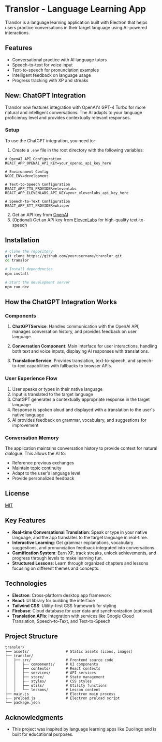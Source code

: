# Translor - Language Learning App

Translor is a language learning application built with Electron that helps users practice conversations in their target language using AI-powered interactions.

## Features

- Conversational practice with AI language tutors
- Speech-to-text for voice input
- Text-to-speech for pronunciation examples
- Intelligent feedback on language usage
- Progress tracking with XP and streaks

## New: ChatGPT Integration

Translor now features integration with OpenAI's GPT-4 Turbo for more natural and intelligent conversations. The AI adapts to your language proficiency level and provides contextually relevant responses.

### Setup

To use the ChatGPT integration, you need to:

1. Create a `.env` file in the root directory with the following variables:

```
# OpenAI API Configuration
REACT_APP_OPENAI_API_KEY=your_openai_api_key_here

# Environment Config
NODE_ENV=development

# Text-to-Speech Configuration
REACT_APP_TTS_PROVIDER=elevenlabs
REACT_APP_ELEVENLABS_API_KEY=your_elevenlabs_api_key_here

# Speech-to-Text Configuration
REACT_APP_STT_PROVIDER=whisper
```

2. Get an API key from [OpenAI](https://platform.openai.com/account/api-keys)
3. (Optional) Get an API key from [ElevenLabs](https://elevenlabs.io/) for high-quality text-to-speech

## Installation

```bash
# Clone the repository
git clone https://github.com/yourusername/translor.git
cd translor

# Install dependencies
npm install

# Start the development server
npm run dev
```

## How the ChatGPT Integration Works

### Components

1. **ChatGPTService**: Handles communication with the OpenAI API, manages conversation history, and provides feedback on user language.

2. **Conversation Component**: Main interface for user interactions, handling both text and voice inputs, displaying AI responses with translations.

3. **TranslationService**: Provides translation, text-to-speech, and speech-to-text capabilities with fallbacks to browser APIs.

### User Experience Flow

1. User speaks or types in their native language
2. Input is translated to the target language
3. ChatGPT generates a contextually appropriate response in the target language
4. Response is spoken aloud and displayed with a translation to the user's native language
5. AI provides feedback on grammar, vocabulary, and suggestions for improvement

### Conversation Memory

The application maintains conversation history to provide context for natural dialogue. This allows the AI to:

- Reference previous exchanges
- Maintain topic continuity
- Adapt to the user's language level
- Provide personalized feedback

## License

[MIT](https://opensource.org/licenses/MIT)

## Key Features

- **Real-time Conversational Translation**: Speak or type in your native language, and the app translates to the target language in real-time.
- **Interactive Learning**: Get grammar explanations, vocabulary suggestions, and pronunciation feedback integrated into conversations.
- **Gamification System**: Earn XP, track streaks, unlock achievements, and progress through levels to make learning fun.
- **Structured Lessons**: Learn through organized chapters and lessons focusing on different themes and concepts.

## Technologies

- **Electron**: Cross-platform desktop app framework
- **React**: UI library for building the interface
- **Tailwind CSS**: Utility-first CSS framework for styling
- **Firebase**: Cloud database for user data and synchronization (optional)
- **Translation APIs**: Integration with services like Google Cloud Translation, Speech-to-Text, and Text-to-Speech

## Project Structure

```
translor/
├── assets/                 # Static assets (icons, images)
├── translor/
│   ├── src/                # Frontend source code
│   │   ├── components/     # UI components
│   │   ├── contexts/       # React contexts
│   │   ├── services/       # API services
│   │   ├── store/          # State management
│   │   ├── styles/         # CSS styles
│   │   ├── utils/          # Utility functions
│   │   └── lessons/        # Lesson content
├── main.js                 # Electron main process
├── preload.js              # Electron preload script
└── package.json
```

## Acknowledgments

- This project was inspired by language learning apps like Duolingo and is built for educational purposes. 